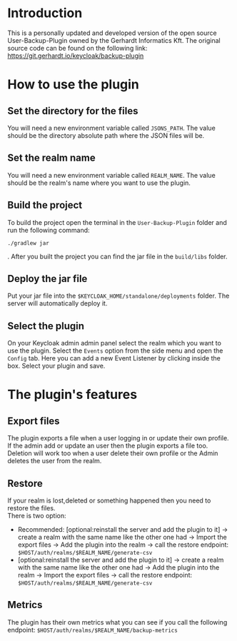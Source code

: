 # Introduction

This is a personally updated and developed version of the open source User-Backup-Plugin owned by the Gerhardt Informatics Kft.
The original source code can be found on the following link: https://git.gerhardt.io/keycloak/backup-plugin

# How to use the plugin

## Set the directory for the files

You will need a new environment variable called `JSONS_PATH`. The value should be the
directory absolute path where the JSON files will be.

## Set the realm name

You will need a new environment variable called `REALM_NAME`. The value should be the
realm's name where you want to use the plugin.

## Build the project

To build the project open the terminal in the `User-Backup-Plugin` folder and run the following command: 
```
./gradlew jar
```
. After you built the project you can find the jar file in the `build/libs` folder.

## Deploy the jar file

Put your jar file into the `$KEYCLOAK_HOME/standalone/deployments` folder. The server will automatically deploy it.

## Select the plugin

On your Keycloak admin admin panel select the realm which you want to use the plugin. Select the `Events` option from
the side menu and open the `Config` tab. Here you can add a new Event Listener by clicking inside the box. Select your
plugin and save.

# The plugin's features

## Export files

The plugin exports a file when a user logging in or update their own profile. If the admin add or update an user then
the plugin exports a file too. Deletion will work too when a user delete their own profile or the Admin deletes the user from the realm.

## Restore

If your realm is lost,deleted or something happened then you need to restore the files.  
There is two option:

* Recommended: [optional:reinstall the server and add the plugin to it] -> create a realm with the same name like the
  other one had -> Import the export files -> Add the plugin into the realm -> call the restore
  endpoint: `$HOST/auth/realms/$REALM_NAME/generate-csv`
* [optional:reinstall the server and add the plugin to it] -> create a realm with the same name like the other one had
  -> Add the plugin into the realm ->  Import the export files -> call the restore
  endpoint: `$HOST/auth/realms/$REALM_NAME/generate-csv`

## Metrics

The plugin has their own metrics what you can see if you call the following
endpoint: `$HOST/auth/realms/$REALM_NAME/backup-metrics`
